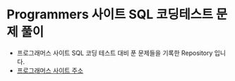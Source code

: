 # Programmers 사이트 SQL 코딩테스트 문제 풀이

- 프로그래머스 사이트 SQL 코딩 테스트 대비 푼 문제들을 기록한 Repository 입니다.
- [프로그래머스 사이트 주소](https://programmers.co.kr/learn/challenges?tab=sql_practice_kit)

